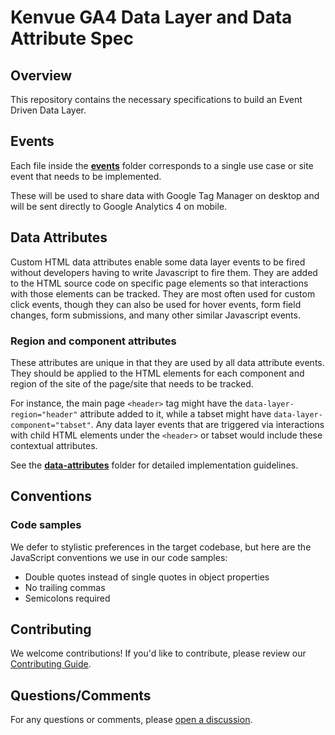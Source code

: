 # Kenvue GA4 Data Layer and Data Attribute Spec

## Overview
This repository contains the necessary specifications to build an Event Driven Data Layer.

## Events
Each file inside the **[events](events)** folder corresponds to a single use case or site event that needs to be implemented.

These will be used to share data with Google Tag Manager on desktop and will be sent directly to Google Analytics 4 on mobile.

## Data Attributes
Custom HTML data attributes enable some data layer events to be fired without developers having to write Javascript to fire them. They are added to the HTML source code on specific page elements so that interactions with those elements can be tracked. They are most often used for custom click events, though they can also be used for hover events, form field changes, form submissions, and many other similar Javascript events.

### Region and component attributes
These attributes are unique in that they are used by all data attribute events. They should be applied to the HTML elements for each component and region of the site of the page/site that needs to be tracked. 

For instance, the main page `<header>` tag might have the `data-layer-region="header"` attribute added to it, while a tabset might have `data-layer-component="tabset"`. Any data layer events that are triggered via interactions with child HTML elements under the `<header>` or tabset would include these contextual attributes. 

See the **[data-attributes](data-attributes)** folder for detailed implementation guidelines.

## Conventions

### Code samples
We defer to stylistic preferences in the target codebase, but here are the JavaScript conventions we use in our code samples:

- Double quotes instead of single quotes in object properties
- No trailing commas
- Semicolons required

## Contributing
We welcome contributions! If you'd like to contribute, please review our [Contributing Guide](./CONTRIBUTING.md).

## Questions/Comments
For any questions or comments, please [open a discussion](https://github.com/searchdiscovery/client-kenvue-ga4-dl-spec/discussions).
